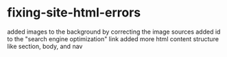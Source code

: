 # fixing-site-html-errors 
added images to the background by correcting the image sources
added id to the "search engine optimization" link
added more html content structure like section, body, and nav

